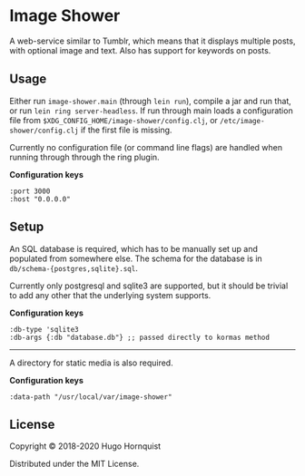 # Image Shower

A web-service similar to Tumblr, which means that it displays multiple
posts, with optional image and text. Also has support for keywords on
posts.

## Usage

Either run `image-shower.main` (through `lein run`), compile a jar and
run that, or run `lein ring server-headless`. If run through main
loads a configuration file from
`$XDG_CONFIG_HOME/image-shower/config.clj`, or
`/etc/image-shower/config.clj` if the first file is missing.

Currently no configuration file (or command line flags) are handled
when running through through the ring plugin.

**Configuration keys**

    :port 3000
    :host "0.0.0.0"

## Setup
An SQL database is required, which has to be manually set up and
populated from somewhere else. The schema for the database is in
`db/schema-{postgres,sqlite}.sql`.

Currently only postgresql and sqlite3 are supported, but it should be
trivial to add any other that the underlying system supports.

**Configuration keys**

    :db-type 'sqlite3
    :db-args {:db "database.db"} ;; passed directly to kormas method

----------------------------------------

A directory for static media is also required.

**Configuration keys**

    :data-path "/usr/local/var/image-shower"


## License

Copyright © 2018-2020 Hugo Hornquist

Distributed under the MIT License.
